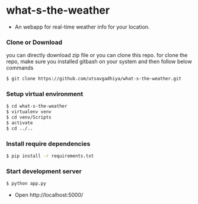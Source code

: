 ﻿# what-s-the-weather

- An webapp for real-time weather info for your location.

### Clone or Download

you can directly download zip file or you can clone this repo.
for clone the repo, make sure you installed gitbash on your system and then follow below commands

```sh
$ git clone https://github.com/utsavgadhiya/what-s-the-weather.git
```

### Setup virtual environment 

```sh
$ cd what-s-the-weather
$ virtualenv venv
$ cd venv/Scripts
$ activate
$ cd ../..
```

### Install require dependencies 

```sh
$ pip install -r requirements.txt
```

### Start development server

```sh
$ python app.py
```

- Open http://localhost:5000/
